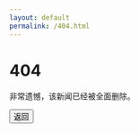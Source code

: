 ```yaml
---
layout: default
permalink: /404.html
---
```


# 404

非常遗憾，该新闻已经被全面删除。

<button onclick="window.history.back()" type="button" class="btn btn-dark">返回</button>